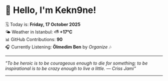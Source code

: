 # 👋 Hello, I'm Kekn9ne!

🗓️ Today is: **Friday, 17 October 2025**  
🌤️ Weather in Istanbul: **⛅️  +17°C**  
📊 GitHub Contributions: **90**  
🎧 Currently Listening: **Ölmedim Ben** by *Organize* 🎶

---

_"To be heroic is to be courageous enough to die for something; to be inspirational is to be crazy enough to live a little. — *Criss Jami*"_

---
